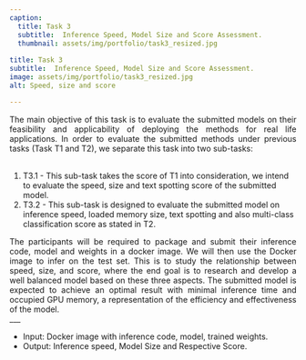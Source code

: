 ```yaml
---
caption:
  title: Task 3
  subtitle:  Inference Speed, Model Size and Score Assessment.
  thumbnail: assets/img/portfolio/task3_resized.jpg
  
title: Task 3
subtitle:  Inference Speed, Model Size and Score Assessment.
image: assets/img/portfolio/task3_resized.jpg
alt: Speed, size and score

---
```

<div style="text-align: justify">The main objective of this task is to evaluate the submitted models on their feasibility and applicability of deploying the methods for real life applications. In order to evaluate the submitted methods under previous tasks (Task T1 and T2), we separate this task into two sub-tasks:<br><br>
<ol style="text-align: left;">
<li>T3.1 - This sub-task takes the score of T1 into consideration, we intend to evaluate the speed, size and text spotting score of the submitted model.</li>
<li>T3.2 - This sub-task is designed to evaluate the submitted model on inference speed, loaded memory size, text spotting and also multi-class classification score as stated in T2.</li>
</ol>
The participants will be required to package and submit their inference code, model and weights in a docker image. We will then use the Docker image to infer on the test set. This is to study the relationship between speed, size, and score, where the end goal is to research and develop a well balanced model based on these three aspects. The submitted model is expected to achieve an optimal result with minimal inference time and occupied GPU memory, a representation of the efficiency and effectiveness of the model.
</div>
___

<ul style="text-align: left;">
<li>Input: Docker image with inference code, model, trained weights.</li>
<li>Output: Inference speed, Model Size and Respective Score.</li>
</ul>


